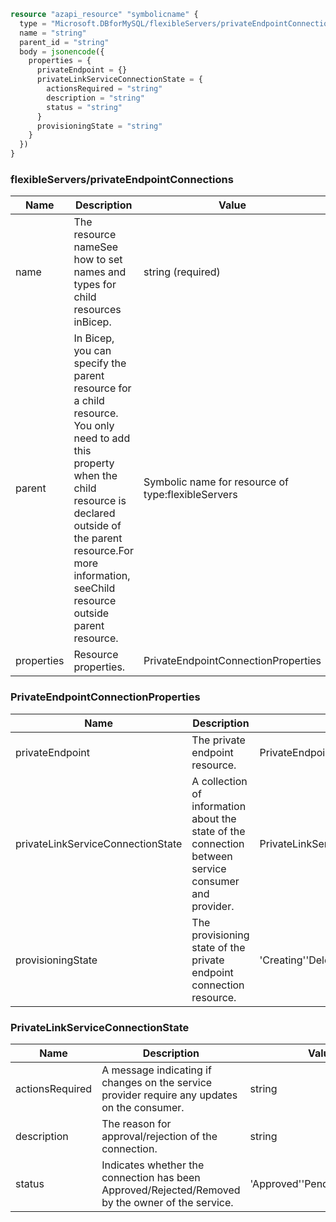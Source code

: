 ```terraform
resource "azapi_resource" "symbolicname" {
  type = "Microsoft.DBforMySQL/flexibleServers/privateEndpointConnections@2023-06-30"
  name = "string"
  parent_id = "string"
  body = jsonencode({
    properties = {
      privateEndpoint = {}
      privateLinkServiceConnectionState = {
        actionsRequired = "string"
        description = "string"
        status = "string"
      }
      provisioningState = "string"
    }
  })
}

```

### flexibleServers/privateEndpointConnections

| Name | Description | Value |
|-|-|-|
| name | The resource nameSee how to set names and types for child resources inBicep. | string (required) |
| parent | In Bicep, you can specify the parent resource for a child resource. You only need to add this property when the child resource is declared outside of the parent resource.For more information, seeChild resource outside parent resource. | Symbolic name for resource of type:flexibleServers |
| properties | Resource properties. | PrivateEndpointConnectionProperties |


### PrivateEndpointConnectionProperties

| Name | Description | Value |
|-|-|-|
| privateEndpoint | The private endpoint resource. | PrivateEndpoint |
| privateLinkServiceConnectionState | A collection of information about the state of the connection between service consumer and provider. | PrivateLinkServiceConnectionState(required) |
| provisioningState | The provisioning state of the private endpoint connection resource. | 'Creating''Deleting''Failed''Succeeded' |


### PrivateLinkServiceConnectionState

| Name | Description | Value |
|-|-|-|
| actionsRequired | A message indicating if changes on the service provider require any updates on the consumer. | string |
| description | The reason for approval/rejection of the connection. | string |
| status | Indicates whether the connection has been Approved/Rejected/Removed by the owner of the service. | 'Approved''Pending''Rejected' |


